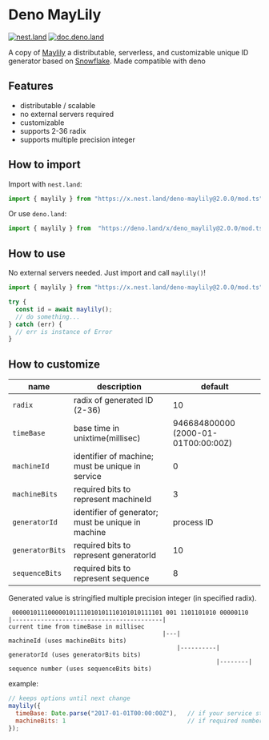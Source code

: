 
# Deno MayLily

[![nest.land](https://nest.land/badge.svg)](https://nest.land/package/deno-maylily)
[![doc.deno.land](https://doc.deno.land/badge.svg)](https://doc.deno.land/https/deno.land/x/deno_maylily/mod.ts)

A copy of [Maylily](https://github.com/shimataro/maylily/) a distributable, serverless, and customizable unique ID generator based on [Snowflake](https://github.com/twitter/snowflake/tree/snowflake-2010/). Made compatible with deno

## Features

* distributable / scalable
* no external servers required
* customizable
* supports 2-36 radix
* supports multiple precision integer

## How to import

Import with `nest.land`:

```typescript
import { maylily } from "https://x.nest.land/deno-maylily@2.0.0/mod.ts";
```
Or use `deno.land`:
```typescript
import { maylily } from  "https://deno.land/x/deno_maylily@2.0.0/mod.ts";
```

## How to use

No external servers needed.
Just import and call `maylily()`!

```typescript
import { maylily } from "https://x.nest.land/deno-maylily@2.0.0/mod.ts";

try {
  const id = await maylily();
  // do something...
} catch (err) {
  // err is instance of Error
}
```

## How to customize

| name | description | default |
|------|-------------|---------|
| `radix` | radix of generated ID (2-36) | 10 |
| `timeBase` | base time in unixtime(millisec) | 946684800000 (2000-01-01T00:00:00Z) |
| `machineId` | identifier of machine; must be unique in service | 0 |
| `machineBits` | required bits to represent machineId | 3 |
| `generatorId` | identifier of generator; must be unique in machine | process ID |
| `generatorBits` | required bits to represent generatorId | 10 |
| `sequenceBits` | required bits to represent sequence | 8 |

Generated value is stringified multiple precision integer (in specified radix).

```
 000001011100000101111010101110101010111101 001 1101101010 00000110
|------------------------------------------|                         current time from timeBase in millisec
                                           |---|                     machineId (uses machineBits bits)
                                               |----------|          generatorId (uses generatorBits bits)
                                                          |--------| sequence number (uses sequenceBits bits)
```

example:

```javascript
// keeps options until next change
maylily({
  timeBase: Date.parse("2017-01-01T00:00:00Z"),   // if your service starts in 2017, this is enough.
  machineBits: 1                                  // if required number machines are up to 2, this is enough.
});
```
